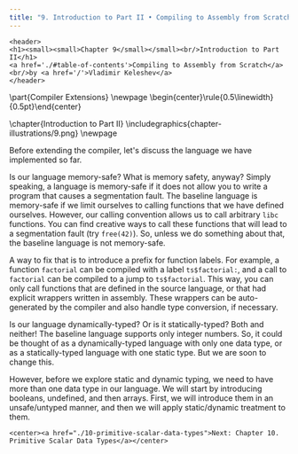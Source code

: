```yaml
---
title: "9. Introduction to Part II • Compiling to Assembly from Scratch"
---
```


```{=html}
<header>
<h1><small><small>Chapter 9</small></small><br/>Introduction to Part II</h1>
<a href='./#table-of-contents'>Compiling to Assembly from Scratch</a>
<br/>by <a href='/'>Vladimir Keleshev</a>
</header>
```

\part{Compiler Extensions} 
\newpage
\begin{center}\rule{0.5\linewidth}{0.5pt}\end{center}  

\chapter{Introduction to Part II}
\includegraphics{chapter-illustrations/9.png}
\newpage

Before extending the compiler, let's discuss the language we have implemented so far.

Is our language memory-safe?
What is memory safety, anyway?
Simply speaking, a language is memory-safe if it does not allow you to write a program that causes a segmentation fault.
The baseline language is memory-safe if we limit ourselves to calling functions that we have defined ourselves.
However, our calling convention allows us to call arbitrary `libc` functions.
You can find creative ways to call these functions that will lead to a segmentation fault (try `free(42)`).
So, unless we do something about that, the baseline language is not memory-safe.

A way to fix that is to introduce a prefix for function labels.
For example, a function `factorial` can be compiled with a label `ts$factorial:`, and a call to `factorial` can be compiled to a jump to `ts$factorial`.
This way, you can only call functions that are defined in the source language, or that had explicit wrappers written in assembly.
These wrappers can be auto-generated by the compiler and also handle type conversion, if necessary.

Is our language dynamically-typed?
Or is it statically-typed?
Both and neither!
The baseline language supports only integer numbers.
So, it could be thought of as a dynamically-typed language with only one data type, or as a statically-typed language with one static type.
But we are soon to change this.

However, before we explore static and dynamic typing, we need to have more than one data type in our language.
We will start by introducing booleans, undefined, and then arrays.
First, we will introduce them in an unsafe/untyped manner, and then we will apply static/dynamic treatment to them.

```{=html}
<center><a href="./10-primitive-scalar-data-types">Next: Chapter 10. Primitive Scalar Data Types</a></center>
```
